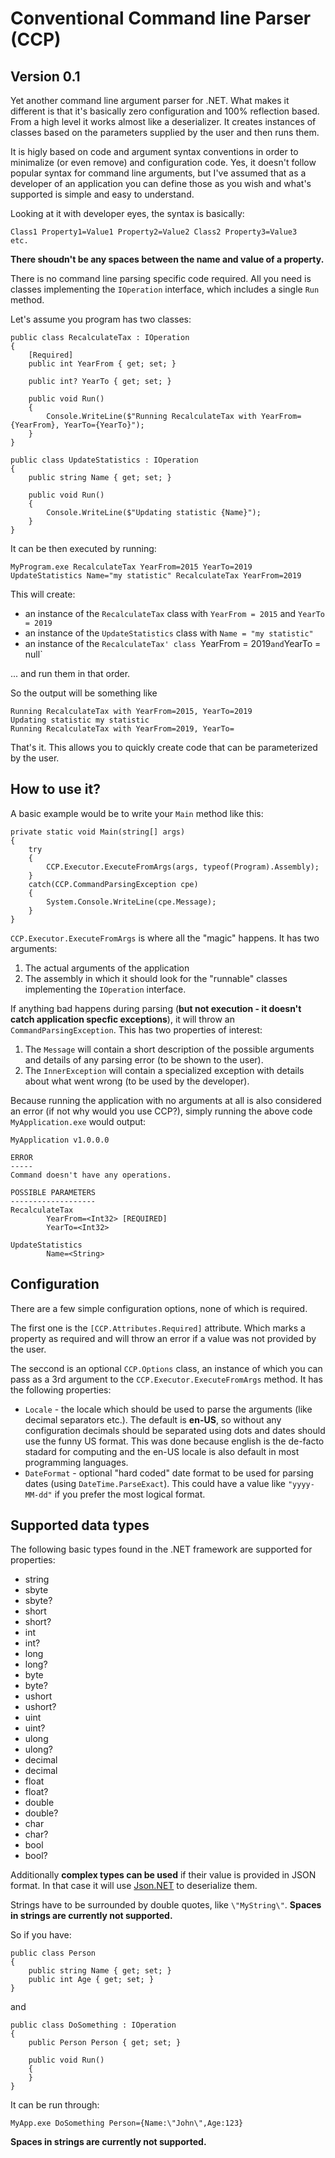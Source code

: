 # Conventional Command line Parser (CCP)
## Version 0.1

Yet another command line argument parser for .NET. 
What makes it different is that it's basically zero configuration and 100% reflection based.
From a high level it works almost like a deserializer. It creates instances of classes based on the parameters supplied by the user and then runs them.

It is higly based on code and argument syntax conventions in order to minimalize (or even remove) and configuration code. 
Yes, it doesn't follow popular syntax for command line arguments, but I've assumed that as a developer of an application you can define those as you wish 
and what's supported is simple and easy to understand.

Looking at it with developer eyes, the syntax is basically:
```
Class1 Property1=Value1 Property2=Value2 Class2 Property3=Value3    etc.
```  
**There shoudn't be any spaces between the name and value of a property.**

There is no command line parsing specific code required. All you need is classes implementing the `IOperation` interface, which includes a single `Run` method.

Let's assume you program has two classes:
```
public class RecalculateTax : IOperation
{
    [Required]
    public int YearFrom { get; set; }

    public int? YearTo { get; set; }

    public void Run()
    {
        Console.WriteLine($"Running RecalculateTax with YearFrom={YearFrom}, YearTo={YearTo}");
    }
}

public class UpdateStatistics : IOperation
{
    public string Name { get; set; }

    public void Run()
    {
        Console.WriteLine($"Updating statistic {Name}");
    }
}
```

It can be then executed by running:
```
MyProgram.exe RecalculateTax YearFrom=2015 YearTo=2019 UpdateStatistics Name="my statistic" RecalculateTax YearFrom=2019
```

This will create:
- an instance of the `RecalculateTax` class with `YearFrom = 2015` and `YearTo = 2019`
- an instance of the `UpdateStatistics` class with `Name = "my statistic"`
- an instance of the `RecalculateTax' class `YearFrom = 2019` and `YearTo = null`

... and run them in that order.

So the output will be something like
```
Running RecalculateTax with YearFrom=2015, YearTo=2019
Updating statistic my statistic
Running RecalculateTax with YearFrom=2019, YearTo=
```

That's it. This allows you to quickly create code that can be parameterized by the user.

## How to use it?

A basic example would be to write your `Main` method like this:

```
private static void Main(string[] args)
{
    try
    {
        CCP.Executor.ExecuteFromArgs(args, typeof(Program).Assembly);
    }
    catch(CCP.CommandParsingException cpe)
    {
        System.Console.WriteLine(cpe.Message);
    }
}
```

`CCP.Executor.ExecuteFromArgs` is where all the "magic" happens. It has two arguments:

1. The actual arguments of the application
2. The assembly in which it should look for the "runnable" classes implementing the `IOperation` interface.

If anything bad happens during parsing (**but not execution - it doesn't catch application specfic exceptions**), it will throw an `CommandParsingException`. 
This has two properties of interest:

1. The `Message` will contain a short description of the possible arguments and details of any parsing error (to be shown to the user).
2. The `InnerException` will contain a specialized exception with details about what went wrong (to be used by the developer).

Because running the application with no arguments at all is also considered an error (if not why would you use CCP?), simply running the above code `MyApplication.exe` would output:

```
MyApplication v1.0.0.0

ERROR
-----
Command doesn't have any operations.

POSSIBLE PARAMETERS
-------------------
RecalculateTax
        YearFrom=<Int32> [REQUIRED]
        YearTo=<Int32>

UpdateStatistics
        Name=<String>
```

## Configuration
There are a few simple configuration options, none of which is required.

The first one is the `[CCP.Attributes.Required]` attribute. Which marks a property as required and will throw an error if a value was not provided by the user.

The seccond is an optional `CCP.Options` class, an instance of which you can pass as a 3rd argument to the `CCP.Executor.ExecuteFromArgs` method. It has the following properties:
* `Locale` - the locale which should be used to parse the arguments (like decimal separators etc.).
The default is **en-US**, so without any configuration decimals should be separated using dots and dates should use the funny US format.
This was done because english is the de-facto stadard for computing and the en-US locale is also default in most programming languages.
* `DateFormat` - optional "hard coded" date format to be used for parsing dates (using `DateTime.ParseExact`). This could have a value like `"yyyy-MM-dd"` if you prefer the most logical format.

## Supported data types
The following basic types found in the .NET framework are supported for properties:

- string
- sbyte
- sbyte?
- short
- short?
- int
- int? 
- long 
- long?
- byte 
- byte?
- ushort
- ushort?
- uint 
- uint?
- ulong
- ulong?
- decimal
- decimal
- float
- float?
- double
- double?
- char 
- char?
- bool 
- bool?

Additionally **complex types can be used** if their value is provided in JSON format. In that case it will use [Json.NET](https://github.com/JamesNK/Newtonsoft.Json) to deserialize them.

Strings have to be surrounded by double quotes, like `\"MyString\"`. **Spaces in strings are currently not supported.**

So if you have:
```
public class Person
{
    public string Name { get; set; }
    public int Age { get; set; }
}
```

and

```
public class DoSomething : IOperation
{
    public Person Person { get; set; }

    public void Run()
    {        
    }
}
```

It can be run through:
```
MyApp.exe DoSomething Person={Name:\"John\",Age:123}
```

**Spaces in strings are currently not supported.**

